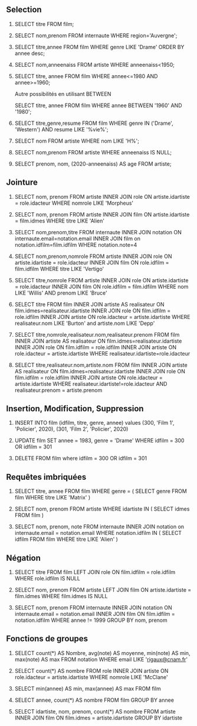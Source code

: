 ## Selection

1. SELECT titre FROM film;

2. SELECT nom,prenom FROM internaute WHERE region='Auvergne';

3. SELECT titre,annee FROM film WHERE genre LIKE 'Drame' ORDER BY annee desc;

4. SELECT nom,anneenaiss FROM artiste WHERE anneenaiss<1950;

5. SELECT titre, annee FROM film WHERE annee<=1980 AND annee>=1960;
   
   Autre possibilités en utilisant BETWEEN
   
   SELECT titre, annee FROM film WHERE annee BETWEEN '1960' AND '1980';

6. SELECT titre,genre,resume FROM film WHERE genre IN ('Drame', 'Western') AND resume LIKE '%vie%';

7. SELECT nom FROM artiste WHERE nom LIKE 'H%';

8. SELECT nom,prenom FROM artiste WHERE anneenaiss IS NULL;

9. SELECT prenom, nom, (2020-anneenaiss) AS age FROM artiste;

## Jointure

1. SELECT nom, prenom FROM artiste INNER JOIN role ON artiste.idartiste = role.idacteur WHERE nomrole LIKE 'Morpheus' 

2. SELECT nom, prenom FROM artiste INNER JOIN film ON artiste.idartiste = film.idmes WHERE titre LIKE 'Alien'

3. SELECT nom,prenom,titre FROM internaute INNER JOIN notation ON internaute.email=notation.email INNER JOIN film on notation.idfilm=film.idfilm WHERE notation.note=4

4. SELECT nom,prenom,nomrole FROM artiste INNER JOIN role ON artiste.idartiste = role.idacteur INNER JOIN film ON role.idfilm = film.idfilm WHERE titre LIKE 'Vertigo'

5. SELECT titre,nomrole FROM artiste INNER JOIN role ON artiste.idartiste = role.idacteur INNER JOIN film ON role.idfilm = film.idfilm  WHERE nom LIKE 'Willis' AND prenom LIKE 'Bruce'

6. SELECT titre FROM film INNER JOIN artiste AS realisateur ON film.idmes=realisateur.idartiste INNER JOIN role ON film.idfilm = role.idfilm INNER JOIN artiste ON role.idacteur = artiste.idartiste WHERE realisateur.nom LIKE 'Burton' and artiste.nom LIKE 'Depp'

7. SELECT titre,nomrole,realisateur.nom,realisateur.prenom FROM film INNER JOIN artiste AS realisateur ON film.idmes=realisateur.idartiste INNER JOIN role ON film.idfilm = role.idfilm INNER JOIN artiste ON role.idacteur = artiste.idartiste WHERE realisateur.idartiste=role.idacteur

8. SELECT titre,realisateur.nom,artiste.nom FROM film INNER JOIN artiste AS realisateur ON film.idmes=realisateur.idartiste INNER JOIN role ON film.idfilm = role.idfilm INNER JOIN artiste ON role.idacteur = artiste.idartiste WHERE realisateur.idartiste!=role.idacteur AND realisateur.prenom = artiste.prenom

## Insertion, Modification, Suppression

1. INSERT INTO film (idfilm, titre, genre, annee) values (300, 'Film 1', 'Policier', 2020), (301, 'Film 2', 'Policier', 2020)

2. UPDATE film SET annee = 1983, genre = 'Drame' WHERE idfilm = 300 OR idfilm = 301

3. DELETE FROM film where idfilm = 300 OR idfilm = 301

## Requêtes imbriquées

1. SELECT titre, annee
   FROM film
   WHERE genre = (
      SELECT genre
      FROM film
      WHERE titre LIKE 'Matrix'
      )

2. SELECT nom, prenom
   FROM artiste
   WHERE idartiste IN (
      SELECT idmes FROM film
   )

3. SELECT nom, prenom, note
   FROM internaute
   INNER JOIN notation on internaute.email = notation.email
   WHERE notation.idfilm IN (
      SELECT idfilm FROM film WHERE titre LIKE 'Alien'
      )

## Négation

1. SELECT titre
   FROM film
   LEFT JOIN role ON film.idfilm = role.idfilm
   WHERE role.idfilm IS NULL

2. SELECT nom, prenom
   FROM artiste
   LEFT JOIN film ON artiste.idartiste = film.idmes
   WHERE film.idmes IS NULL

3. SELECT nom, prenom
   FROM internaute
   INNER JOIN notation ON internaute.email = notation.email
   INNER JOIN film ON film.idfilm = notation.idfilm
   WHERE annee != 1999
   GROUP BY nom, prenom

## Fonctions de groupes

1. SELECT count(*) AS Nombre, avg(note) AS moyenne, min(note) AS min, max(note) AS max
   FROM notation
   WHERE email LIKE 'rigaux@cnam.fr'

2. SELECT count(*) AS nombre
   FROM role INNER JOIN artiste ON role.idacteur = artiste.idartiste
   WHERE nomrole LIKE 'McClane'

3. SELECT min(annee) AS min, max(annee) AS max
   FROM film

4. SELECT annee, count(*) AS nombre FROM film
   GROUP BY annee

5. SELECT idartiste, nom, prenom, count(*) AS nombre FROM artiste
   INNER JOIN film ON film.idmes = artiste.idartiste
   GROUP BY idartiste
